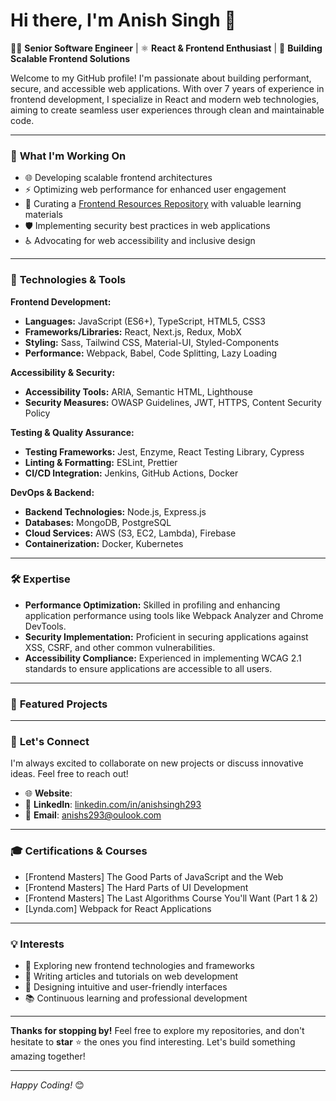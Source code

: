 
# Hi there, I'm Anish Singh 👋

👨‍💻 **Senior Software Engineer** | ⚛️ **React & Frontend Enthusiast** | 🚀 **Building Scalable Frontend Solutions**

Welcome to my GitHub profile! I'm passionate about building performant, secure, and accessible web applications. With over 7 years of experience in frontend development, I specialize in React and modern web technologies, aiming to create seamless user experiences through clean and maintainable code.

---

### 🔭 **What I'm Working On**

- 🌐 Developing scalable frontend architectures
- ⚡ Optimizing web performance for enhanced user engagement
-  📘 Curating a [Frontend Resources Repository](#) with valuable learning materials
- 🛡️ Implementing security best practices in web applications
- ♿ Advocating for web accessibility and inclusive design

---

### 🔧 **Technologies & Tools**

**Frontend Development:**

- **Languages:** JavaScript (ES6+), TypeScript, HTML5, CSS3
- **Frameworks/Libraries:** React, Next.js, Redux, MobX
- **Styling:** Sass, Tailwind CSS, Material-UI, Styled-Components
- **Performance:** Webpack, Babel, Code Splitting, Lazy Loading

**Accessibility & Security:**

- **Accessibility Tools:** ARIA, Semantic HTML, Lighthouse
- **Security Measures:** OWASP Guidelines, JWT, HTTPS, Content Security Policy

**Testing & Quality Assurance:**

- **Testing Frameworks:** Jest, Enzyme, React Testing Library, Cypress
- **Linting & Formatting:** ESLint, Prettier
- **CI/CD Integration:** Jenkins, GitHub Actions, Docker

**DevOps & Backend:**

- **Backend Technologies:** Node.js, Express.js
- **Databases:** MongoDB, PostgreSQL
- **Cloud Services:** AWS (S3, EC2, Lambda), Firebase
- **Containerization:** Docker, Kubernetes

---

### 🛠 **Expertise**

- **Performance Optimization:** Skilled in profiling and enhancing application performance using tools like Webpack Analyzer and Chrome DevTools.
- **Security Implementation:** Proficient in securing applications against XSS, CSRF, and other common vulnerabilities.
- **Accessibility Compliance:** Experienced in implementing WCAG 2.1 standards to ensure applications are accessible to all users.

---

### 🌟 **Featured Projects**



---

### 🤝 **Let's Connect**

I'm always excited to collaborate on new projects or discuss innovative ideas. Feel free to reach out!

- 🌐 **Website**: [](#)
- 💼 **LinkedIn**: [linkedin.com/in/anishsingh293](https://www.linkedin.com/in/anishsingh293/)
- 📧 **Email**: [anishs293@oulook.com](mailto:anishs293@oulook.com)

---
### 🎓 Certifications & Courses
- [Frontend Masters] The Good Parts of JavaScript and the Web
- [Frontend Masters] The Hard Parts of UI Development
- [Frontend Masters] The Last Algorithms Course You'll Want (Part 1 & 2)
- [Lynda.com] Webpack for React Applications

---
### 💡 **Interests**

- 🧩 Exploring new frontend technologies and frameworks
- 📝 Writing articles and tutorials on web development
- 🎨 Designing intuitive and user-friendly interfaces
- 📚 Continuous learning and professional development

---

**Thanks for stopping by!** Feel free to explore my repositories, and don't hesitate to **star** ⭐ the ones you find interesting. Let's build something amazing together!

---

*Happy Coding!* 😊
